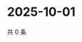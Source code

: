 # 2025-10-01

共 0 条

<!-- BEGIN ZHIHUVIDEO -->
<!-- 最后更新时间 Wed Oct 01 2025 23:11:14 GMT+0800 (China Standard Time) -->

<!-- END ZHIHUVIDEO -->
